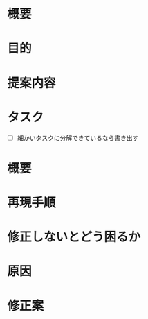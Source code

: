 <!-- あくまでテンプレートなので必ずしもすべての項目を埋めなくても -->
<!-- 要望か不具合のどちらかには沿った形でのIssueとすること -->

<!-- 要望のテンプレート -->
# 概要
# 目的
# 提案内容
# タスク
- [ ] 細かいタスクに分解できているなら書き出す

<!-- 不具合のテンプレート -->
# 概要
# 再現手順
# 修正しないとどう困るか
# 原因
# 修正案
